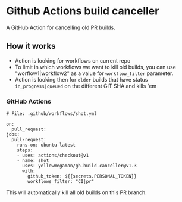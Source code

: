 # Github Actions build canceller

A GitHub Action for cancelling old PR builds.


## How it works
 * Action is looking for workflows on current repo
 * To limit in which workflows we want to kill old builds, you can use "worflow1|workflow2" as a value for `workflow_filter` parameter.
 * Action is looking then for `older` builds that have status `in_progress|queued` on the different GIT SHA and kills 'em

### GitHub Actions
```
# File: .github/workflows/shot.yml

on:
  pull_request:
jobs:
  pull-request:
    runs-on: ubuntu-latest
    steps:
    - uses: actions/checkout@v1
    - name: shot
      uses: yellowmegaman/gh-build-canceller@v1.3
      with:
        github_token: ${{secrets.PERSONAL_TOKEN}}
        workflows_filter: "CI|pr"
```

This will automatically kill all old builds on this PR branch.

